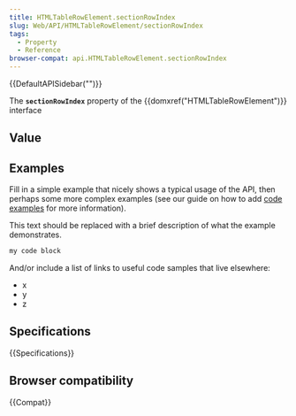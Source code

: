 ```yaml
---
title: HTMLTableRowElement.sectionRowIndex
slug: Web/API/HTMLTableRowElement/sectionRowIndex
tags:
  - Property
  - Reference
browser-compat: api.HTMLTableRowElement.sectionRowIndex
---
```

{{DefaultAPISidebar("")}}

The **`sectionRowIndex`** property of the {{domxref("HTMLTableRowElement")}} interface 

## Value



## Examples

Fill in a simple example that nicely shows a typical usage of the API, then perhaps some more complex examples (see our guide on how to add [code examples](/en-US/docs/MDN/Contribute/Structures/Code_examples) for more information).

This text should be replaced with a brief description of what the example demonstrates.

```js
my code block
```

And/or include a list of links to useful code samples that live elsewhere:

*   x
*   y
*   z

## Specifications

{{Specifications}}

## Browser compatibility

{{Compat}}


